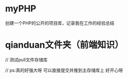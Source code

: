 # myPHP
创建一个PHP的公开的项目库，记录我在工作的经验总结

# qianduan文件夹（前端知识）


// 测试pull文件存储库

// ps:真的好强大呀  可以直接提交并推到主存储库上  好开心呀